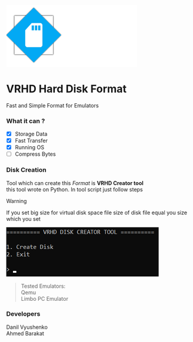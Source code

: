 <img src="format.png" width="350px">

# VRHD Hard Disk Format

Fast and Simple Format for Emulators 

### What it can ?
- [X] Storage Data
- [X] Fast Transfer
- [X] Running OS
- [ ] Compress Bytes  

### Disk Creation

Tool which can create this _Format_ is **VRHD Creator tool** <br>
this tool wrote on Python. In tool script just follow steps 

> [!WARNING]
> If you set big size for virtual disk space file size of disk file equal you size which you set


![desktop](tool.png)

> Tested Emulators: <br>
> Qemu <br>
> Limbo PC Emulator

### Developers
Danil Vyushenko <br>
Ahmed Barakat
